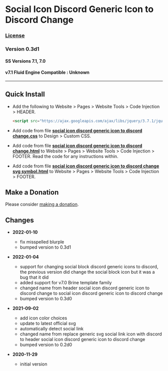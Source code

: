 # Social Icon Discord Generic Icon to Discord Change

### [License][99]

### Version 0.3d1

#### SS Versions 7.1, 7.0

#### v7.1 Fluid Engine Compatible : Unknown

---

## Quick Install

* Add the following to Website > Pages > Website Tools > Code Injection >
  HEADER.
  
  ```html
  <script src="https://ajax.googleapis.com/ajax/libs/jquery/3.7.1/jquery.min.js"></script>
  ```
  
* Add code from file
  **[social icon discord generic icon to discord change.css](social%20icon%20discord%20generic%20icon%20to%20discord%20change.css#L1)**
  to Design > Custom CSS.
  
* Add code from file
  **[social icon discord generic icon to discord change.html](social%20icon%20discord%20generic%20icon%20to%20discord%20change.html#L1)**
  to Website > Pages > Website Tools > Code Injection > FOOTER.
  Read the code for any instructions within.
  
* Add code from file
  **[social icon discord generic icon to discord change svg symbol.html](social%20icon%20discord%20generic%20icon%20to%20discord%20change%20svg%20symbol.html#L1)**
  to Website > Pages > Website Tools > Code Injection > FOOTER.

## Make a Donation

Please consider
[making a donation](https://github.com/tomsWebConsulting/twcsl#make-a-donation).

## Changes

* **2022-01-10**

  * fix misspelled blurple
  * bumped version to 0.3d1
  
* **2022-01-04**

  * support for changing social block discord generic icons to discord, the
    previous version did change the social block icon but it was a bug that it
    did
  * added support for v7.0 Brine template family
  * changed name from header social icon discord generic icon to discord change
    to social icon discord generic icon to discord change
  * bumped version to 0.3d0
  
* **2021-09-02**

  * add icon color choices
  * update to latest official svg
  * automatically detect social link
  * changed name from replace generic svg social link icon with discord to
    header social icon discord generic icon to discord change
  * bumped version to 0.2d0
  
* **2020-11-29**

  * initial version

[99]: https://github.com/tomsWebConsulting/twcsl/blob/main/LICENSE.txt#L1
